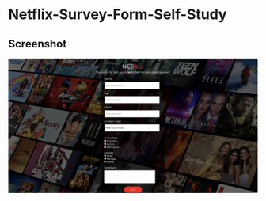 # Netflix-Survey-Form-Self-Study

## Screenshot
<p align="center">
<a href="https://ugurcansarici.github.io/Netflix-Survey-Form-Self-Study/"><img src="netflix.jpeg" alt="img"></a>
</p>
